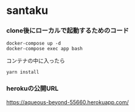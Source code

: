 # santaku

### clone後にローカルで起動するためのコード
```
docker-compose up -d
docker-compose exec app bash
```

コンテナの中に入ったら
```
yarn install
```

### herokuの公開URL
https://aqueous-beyond-55660.herokuapp.com/
